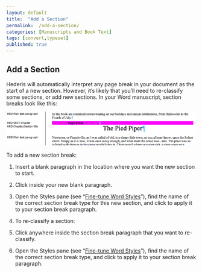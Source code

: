```yaml
---
layout: default
title:  "Add a Section"
permalink:  /add-a-section/
categories: [Manuscripts and Book Text]
tags: [convert,typeset]
published: true
---
```


<section data-type="chapter" class="hsecchapter" data-hederis-type="hsecchapter" id="add-a-section" data-pi-attrs="id: add-a-section; data-tags: convert,typeset;" role="doc-chapter" data-tags="convert,typeset" data-author-name=" " data-book-title=" " title="Add a Section"><h1 data-hederis-type="hblkchaptitle" class="hblkchaptitle" id="pQc5ypVk4">Add a Section</h1><p class="hblkp" data-hederis-type="hblkp" id="pqSEoGwkC">Hederis will automatically interpret any page break in your document as the start of a new section. However, it&#8217;s likely that you&#8217;ll need to re-classify some sections, or add new sections. In your Word manuscript, section breaks look like this:</p><img data-hederis-type="hblkimg" class="hblkimg" id="p7KnMZO1V" src="/images/sectbr.png" data-img-src="sectbr.png"/><p class="hblkp" data-hederis-type="hblkp" id="pUFPHDUDs">To add a new section break:</p><ol class="hwprnumlist" data-hederis-type="hwprnumlist" id="pP2UkVJfQ"><li class="hblkoli" data-hederis-type="hblkoli" id="liQYxTEzne"><p class="hblkoli" data-hederis-type="hblklip" id="pRXpdpjjA">Insert a blank paragraph in the location where you want the new section to start.</p></li><li class="hblkoli" data-hederis-type="hblkoli" id="lilt8Gf9mR"><p class="hblkoli" data-hederis-type="hblklip" id="pwx71ZWNf">Click inside your new blank paragraph.</p></li><li class="hblkoli" data-hederis-type="hblkoli" id="liUYEGF1tt"><p class="hblkoli" data-hederis-type="hblklip" id="pVaHnR9LV">Open the Styles pane (see &#8220;<a href="{% post_url 2020-07-25-17-Fine-tuneWordStyles %}" data-hederis-type="hspana" id="pCRlmel33"><span class="Hyperlink" data-hederis-type="hspnspan" id="pzoq9e6d2">Fine-tune Word Styles</span></a>&#8221;), find the name of the correct section break type for this new section, and click to apply it to your section break paragraph.</p></li><li class="hblkoli" data-hederis-type="hblkoli" id="liLd9JHjeF"><p class="hblkoli" data-hederis-type="hblklip" id="p8GaQKJVd">To re-classify a section:</p></li><li class="hblkoli" data-hederis-type="hblkoli" id="liLlHSUmNF"><p class="hblkoli" data-hederis-type="hblklip" id="p9gZSx8ou">Click anywhere inside the section break paragraph that you want to re-classify.</p></li><li class="hblkoli" data-hederis-type="hblkoli" id="lioes4ujlR"><p class="hblkoli" data-hederis-type="hblklip" id="pc7tKd3tw">Open the Styles pane (see &#8220;<a href="{% post_url 2020-07-25-17-Fine-tuneWordStyles %}" data-hederis-type="hspana" id="pXiADV93t"><span class="Hyperlink" data-hederis-type="hspnspan" id="pc3zeuZzb">Fine-tune Word Styles</span></a>&#8221;), find the name of the correct section break type, and click to apply it to your section break paragraph.</p></li></ol></section>